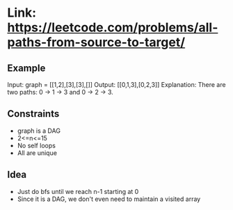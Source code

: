 # Link: <https://leetcode.com/problems/all-paths-from-source-to-target/>

## Example

Input: graph = [[1,2],[3],[3],[]]
Output: [[0,1,3],[0,2,3]]
Explanation: There are two paths: 0 -> 1 -> 3 and 0 -> 2 -> 3.


## Constraints

- graph is a DAG
- 2<=n<=15
- No self loops
- All are unique

## Idea
- Just do bfs until we reach n-1 starting at 0
- Since it is a DAG, we don't even need to maintain a visited array
